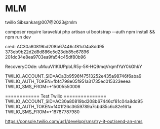 # MLM


twillo
Sibsankar@007@2023@mlm


composer require laravel/ui
php artisan ui bootstrap --auth
npm install && npm run dev

cred:
AC30a80819bd208b67446cf81c04a8dd95
373eb9b22d2d8d886e5d23db85c67896
201dc34e8ea9703ea9fa54c45df80b96





RecoveryCOde: uMuuVi1KlUPpbLR5y-5K-HQ9mqVrqmfYaY0kGhkY


TWILIO_ACCOUNT_SID=ACa3b9596f47513252e435a98746f6aba9
TWILIO_AUTH_TOKEN=fbf4798e05f951a31735ec015323eeea
TWILIO_SMS_FROM=+15005550006

============ Test Twilio ===============
TWILIO_ACCOUNT_SID=AC30a80819bd208b67446cf81c04a8dd95
TWILIO_AUTH_TOKEN=f401f26c3659789a7cbd85c6c82e161a
TWILIO_SMS_FROM=+18787787980

https://console.twilio.com/us1/develop/sms/try-it-out/send-an-sms